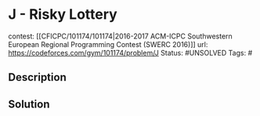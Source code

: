# J - Risky Lottery

contest: [[CFICPC/101174/101174|2016-2017 ACM-ICPC Southwestern European Regional Programming Contest (SWERC 2016)]]
url: https://codeforces.com/gym/101174/problem/J
Status: #UNSOLVED
Tags: #

## Description

## Solution

